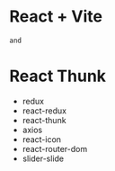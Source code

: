 # React + Vite 
    and
# React Thunk 
- redux
- react-redux
- react-thunk
- axios
- react-icon
- react-router-dom
- slider-slide